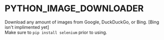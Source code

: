# PYTHON_IMAGE_DOWNLOADER
Download any amount of images from Google, DuckDuckGo, or Bing. [Bing isn't implimented yet]
<br>Make sure to `pip install selenium` prior to using.
